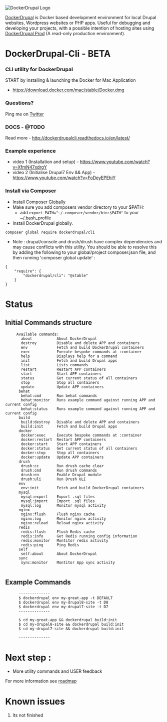 ![DockerDrupal Logo](https://raw.githubusercontent.com/4alldigital/DockerDrupal/master/docs/images/dd-logo.png)

[DockerDrupal](https://www.4alldigital.io/docker-drupal) is Docker based development environment for local Drupal websites, Wordpress websites or PHP apps. Useful for debugging and developing your projects, with a possible intention of hosting sites using [DockerDrupal Prod](https://github.com/4alldigital/drupalprod-docker) (A read-only production environment).

# DockerDrupal-Cli - BETA
### CLI utility for DockerDrupal

  START by installing & launching the Docker for Mac Application 
   - https://download.docker.com/mac/stable/Docker.dmg

### Questions?
  Ping me on [Twitter](http://twitter.com/@4alldigital)
  
### DOCS - @TODO
  Read more - http://dockerdrupalcli.readthedocs.io/en/latest/
  
### Example experience
   - video 1 (Installation and setup) - https://www.youtube.com/watch?v=XfmN47xdrgY
   - video 2 (Initialise Drupal7 Env && App) - https://www.youtube.com/watch?v=FoDeyEPEhiY
   
### Install via Composer
  - Install Composer [Globally](https://getcomposer.org/doc/00-intro.md#globally) 
  - Make sure you add composers vendor directory to your $PATH:
    - add `export PATH="~/.composer/vendor/bin:$PATH"` to your ~/.bash_profile
  - Install DockerDrupal globally.

```
composer global require dockerdrupal/cli
```

- Note : drupal/console and drush/drush have complex dependencies and may cause conflicts with this utility. You should be able to resolve this by adding the following to your global/project composer.json file, and then running 'composer global update' :

```
{
    "require": {
        "dockerdrupal/cli": "@stable"
    }
}
```


# Status
## Initial Commands structure
```
     Available commands:
       about           About DockerDrupal
       destroy         Disable and delete APP and containers
       env             Fetch and build DockerDrupal containers
       exec            Execute bespoke commands at :container
       help            Displays help for a command
       init            Fetch and build Drupal apps
       list            Lists commands
       restart         Restart APP containers
       start           Start APP containers
       status          Get current status of all containers
       stop            Stop all containers
       update          Update APP containers
      behat
       behat:cmd       Run behat commands 
       behat:monitor   Runs example command against running APP and current config
       behat:status    Runs example command against running APP and current config
      build
       build:destroy   Disable and delete APP and containers
       build:init      Fetch and build Drupal apps
      docker
       docker:exec     Execute bespoke commands at :container
       docker:restart  Restart APP containers
       docker:start    Start APP containers
       docker:status   Get current status of all containers
       docker:stop     Stop all containers
       docker:update   Update APP containers
      drush
       drush:cc        Run drush cache clear 
       drush:cmd       Run drush commands 
       drush:en        Enable Drupal module
       drush:uli       Run Drush ULI
      env
       env:init        Fetch and build DockerDrupal containers
      mysql
       mysql:export    Export .sql files
       mysql:import    Import .sql files
       mysql:log       Monitor mysql activity
      nginx
       nginx:flush     Flush nginx cache
       nginx:log       Monitor nginx activity
       nginx:reload    Reload nginx activity
      redis
       redis:flush     Flush Redis cache
       redis:info      Get Redis running config information
       redis:monitor   Montitor redis activity
       redis:ping      Ping Redis
      self
       self:about      About DockerDrupal
      sync
       sync:monitor    Montitor App sync activity
       
```

## Example Commands
```
      --------------
      $ dockerdrupal env my-great-app -t DEFAULT
      $ dockerdrupal env my-drupal8-site -t D8
      $ dockerdrupal env my-drupal7-site -t D7
      --------------

      $ cd my-great-app && dockerdrupal build:init
      $ cd my-drupal8-site && dockerdrupal build:init
      $ cd my-drupal7-site && dockerdrupal build:init

      --------------

```

# Next step :

 - More utility commands and USER feedback

For more information see [roadmap](https://github.com/4AllDigital/DockerDrupalCli/blob/master/roadmap.md)

# Known issues

1. Its not finished
